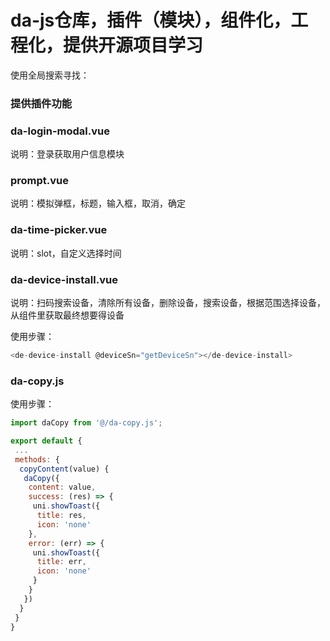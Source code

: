 # da-js仓库，插件（模块），组件化，工程化，提供开源项目学习

使用全局搜索寻找：

### 提供插件功能

### da-login-modal.vue

说明：登录获取用户信息模块

### prompt.vue

说明：模拟弹框，标题，输入框，取消，确定

### da-time-picker.vue

说明：slot，自定义选择时间

### da-device-install.vue

说明：扫码搜索设备，清除所有设备，删除设备，搜索设备，根据范围选择设备，从组件里获取最终想要得设备

使用步骤：

```js
<de-device-install @deviceSn="getDeviceSn"></de-device-install>
```

### da-copy.js

使用步骤：

```js
import daCopy from '@/da-copy.js';

export default {
 ...
 methods: {
  copyContent(value) {
   daCopy({
    content: value,
    success: (res) => {
     uni.showToast({
      title: res,
      icon: 'none'
    },
    error: (err) => {
     uni.showToast({
      title: err,
      icon: 'none'
     }
    }
   })
  }
 }
}
```
